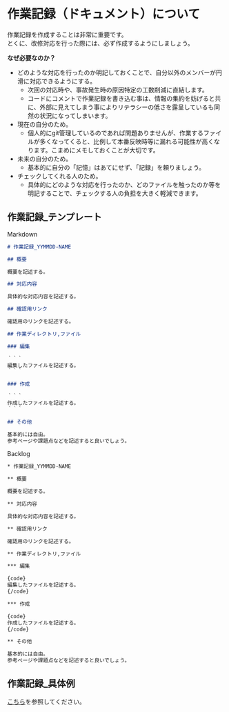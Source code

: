 # 作業記録（ドキュメント）について

作業記録を作成することは非常に重要です。\
とくに、改修対応を行った際には、必ず作成するようにしましょう。

**なぜ必要なのか？**

- どのような対応を行ったのか明記しておくことで、自分以外のメンバーが円滑に対応できるようにする。
  - 次回の対応時や、事故発生時の原因特定の工数削減に直結します。
  - コードにコメントで作業記録を書き込む事は、情報の集約を妨げると共に、外部に見えてしまう事によりリテラシーの低さを露呈しているも同然の状況になってしまいます。
- 現在の自分のため。
  - 個人的にgit管理しているのであれば問題ありませんが、作業するファイルが多くなってくると、比例して本番反映時等に漏れる可能性が高くなります。こまめにメモしておくことが大切です。
- 未来の自分のため。
  - 基本的に自分の「記憶」はあてにせず、「記録」を頼りましょう。
- チェックしてくれる人のため。
  - 具体的にどのような対応を行ったのか、どのファイルを触ったのか等を明記することで、チェックする人の負担を大きく軽減できます。

## 作業記録_テンプレート

Markdown

```md
# 作業記録_YYMMDD-NAME

## 概要

概要を記述する。

## 対応内容

具体的な対応内容を記述する。

## 確認用リンク

確認用のリンクを記述する。

## 作業ディレクトリ,ファイル

### 編集

｀｀｀
編集したファイルを記述する。
｀｀｀

### 作成

｀｀｀
作成したファイルを記述する。
｀｀｀

## その他

基本的には自由。
参考ページや課題点などを記述すると良いでしょう。
```

Backlog

```txt
* 作業記録_YYMMDD-NAME

** 概要

概要を記述する。

** 対応内容

具体的な対応内容を記述する。

** 確認用リンク

確認用のリンクを記述する。

** 作業ディレクトリ,ファイル

*** 編集

{code}
編集したファイルを記述する。
{/code}

*** 作成

{code}
作成したファイルを記述する。
{/code}

** その他

基本的には自由。
参考ページや課題点などを記述すると良いでしょう。
```

## 作業記録_具体例

[こちら](https://github.com/BRX-YTakahashi/CodingStyleGuide/blob/main/document_example.md)を参照してください。
